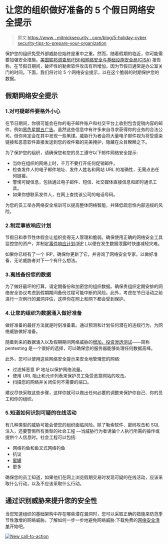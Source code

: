# 让您的组织做好准备的 5 个假日网络安全提示

> 原文:[https://www . mitnicksecurity . com/blog/5-holiday-cyber security-tips-to-prepare-your-organization](https://www.mitnicksecurity.com/blog/5-holiday-cybersecurity-tips-to-prepare-your-organization)

保护您的组织免受外部威胁应始终是重中之重。然而，随着假期的临近，你可能需要加强安全措施。[美国联邦调查局(FBI)和网络安全与基础设施安全局(CISA)](https://www.cisa.gov/uscert/ncas/alerts/aa21-243a) 报告称，在节假日期间，破坏性的勒索软件攻击有所增加，因为节假日通常是办公室关门的时间。下面，我们将讨论 5 个网络安全提示，以在这个脆弱的时期保护您的数据。

## 假期网络安全提示

### 1.对可疑邮件要格外小心

在节日期间，你很可能会在你的电子邮件账户和社交平台上收到包含促销内容的邮件，例如[黑色星期五广告](https://www.tomsguide.com/features/black-friday-scams-to-watch-out-for-this-year-and-how-to-avoid-them)。虽然这些信息中有许多来自寻求获得你的业务的合法公司，但你肯定会在其中发现一些黑煤。威胁行为者会将大量电子邮件视为将受感染链接和恶意软件直接发送到您的收件箱的完美掩护，隐藏在众目睽睽之下。

为了保护您的组织，请确保您和您的员工遵守以下邮件网络安全提示:

*   当你在组织的网络上时，千万不要打开任何促销邮件。
*   检查发件人的电子邮件地址、发件人姓名和网站 URL 的准确性，无需点击任何链接。
*   警惕可疑信息，包括通过电子邮件、短信、社交媒体直接信息和即时通讯工具。
*   如果你想联系发件人，在网上查找该公司的电话号码。

为您的员工举办网络安全培训可以提高整体网络智能，并降低疏忽性内部违规的风险。

### 2.制定事故响应计划

节假日和季节性休假会让组织变得无人管理和脆弱。确保使用正确的网络安全工具监控您的资产，并制定[事件响应计划(IRP](https://www.cisa.gov/sites/default/files/publications/Incident-Response-Plan-Basics_508c.pdf) ),以便在发生数据泄露时快速减轻灾难。

如果你已经有了一个 IRP，确保你更新了它，并咨询了网络安全专家，以做好准备，无论威胁者对下一个有什么想法。

### 3.离线备份您的数据

为了做好最坏的打算，请定期备份和加密您的组织数据。确保贵组织定期安排的网络安全协议考虑到假期期间备份过程可能中断的风险。此外，考虑在节日活动之前进行一次例行的漏洞评估，这样你在网上和网下都会受到保护。

### 4.让您的组织为数据涌入做好准备

做好准备的最好方法就是时刻准备着。通过预测和计划任何潜在的违规行为，为网络威胁做好准备。

随着到来的数据涌入以及假期期间网络威胁的[增加，投资](https://thehackernews.com/2021/12/why-holidays-put-your-company-at-risk.html)[渗透测试](https://www.mitnicksecurity.com/blog/penetration-testing-vs-vulnerability-assessments)——简称 pentesting 是一个很好的选择，可以确保您的服务器能够处理任何数据高峰。

此外，您可以使用这些网络安全提示来安全地管理您的网络:

*   过滤掉恶意 IP 地址以保护网络流量。
*   使用 URL 阻止和允许列表来保护员工免受恶意网站的攻击。
*   扫描您的网络并关闭任何不需要的端口。

建议尽快采取这些步骤，这样你就可以做出任何必要的调整来保护你自己、你的员工和你的组织。

### 5.知道如何识别可疑的在线活动

有几种类型的威胁可能会使您的组织面临风险。除了勒索软件、密码攻击和 SQL 注入，还要警惕所有类型的社会工程 —当威胁行为者诱骗个人执行所需的操作或提供个人信息时。社会工程可以包括:

*   网络钓鱼和鱼叉式网络钓鱼
*   抗议
*   [蜜罐](https://www.mitnicksecurity.com/blog/the-most-common-social-engineering-techniques-were-seeing-this-year)
*   更多

确保您的员工知道，如果他们在网上浏览假期交易时发现可疑的在线活动，应该采取什么行动，以及不应该采取什么行动。

## 通过识别威胁来提升您的安全性

当您知道组织的基础架构中存在哪些潜在漏洞时，您可以采取正确的措施来防范季节性激增的网络威胁。了解如何一步一步地避免网络威胁:下载免费的[网络安全清单](https://www.mitnicksecurity.com/lp-easy-steps-to-avoid-cyber-threats)开始吧。

[![New call-to-action](../Images/6d1591ca3893012a8d24c6074823870f.png)](https://cta-redirect.hubspot.com/cta/redirect/3875471/9ff29c3d-2481-414a-8022-ff89d2f15dd4)